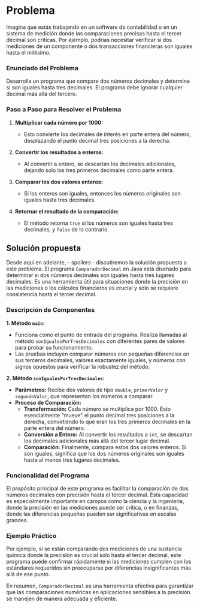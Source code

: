 # Problema
Imagina que estás trabajando en un software de contabilidad o en un sistema de medición donde las comparaciones precisas hasta el tercer decimal son críticas.
Por ejemplo, podrías necesitar verificar si dos mediciones de un componente o dos transacciones financieras son iguales hasta el milésimo.

### Enunciado del Problema
Desarrolla un programa que compare dos números decimales y determine si son iguales hasta tres decimales. El programa debe ignorar cualquier decimal más allá del tercero.

### Paso a Paso para Resolver el Problema

1. **Multiplicar cada número por 1000:**
    - Esto convierte los decimales de interés en parte entera del número, desplazando el punto decimal tres posiciones a la derecha.

2. **Convertir los resultados a enteros:**
    - Al convertir a entero, se descartan los decimales adicionales, dejando solo los tres primeros decimales como parte entera.

3. **Comparar los dos valores enteros:**
    - Si los enteros son iguales, entonces los números originales son iguales hasta tres decimales.

4. **Retornar el resultado de la comparación:**
    - El método retorna `true` si los números son iguales hasta tres decimales, y `false` de lo contrario.

## Solución propuesta
Desde aquí en adelante, - spoilers - discutiremos la solución propuesta a este problema.
El programa `ComparadorDecimal` en Java está diseñado para determinar si dos números decimales son iguales hasta tres lugares decimales.
Es una herramienta útil para situaciones donde la precisión en las mediciones o los cálculos financieros es crucial y solo se requiere consistencia hasta el tercer decimal.

### Descripción de Componentes

**1. Método `main`:**
- Funciona como el punto de entrada del programa. Realiza llamadas al método `sonIgualesPorTresDecimales` con diferentes pares de valores para probar su funcionamiento.
- Las pruebas incluyen comparar números con pequeñas diferencias en sus terceros decimales, valores exactamente iguales, y números con signos opuestos para verificar
  la robustez del método.

**2. Método `sonIgualesPorTresDecimales`:**
- **Parámetros:** Recibe dos valores de tipo `double`, `primerValor` y `segundoValor`, que representan los números a comparar.
- **Proceso de Comparación:**
    - **Transformación:** Cada número se multiplica por 1000. Esto esencialmente "mueve" el punto decimal tres posiciones a la derecha,
      convirtiendo lo que eran los tres primeros decimales en la parte entera del número.
    - **Conversión a Entero:** Al convertir los resultados a `int`, se descartan los decimales adicionales más allá del tercer lugar decimal.
    - **Comparación:** Finalmente, compara estos dos valores enteros. Si son iguales, significa que los dos números originales son iguales hasta al menos tres lugares decimales.

### Funcionalidad del Programa
El propósito principal de este programa es facilitar la comparación de dos números decimales con precisión hasta el tercer decimal.
Esta capacidad es especialmente importante en campos como la ciencia y la ingeniería, donde la precisión en las mediciones puede ser crítica, o en finanzas,
donde las diferencias pequeñas pueden ser significativas en escalas grandes.

### Ejemplo Práctico
Por ejemplo, si se están comparando dos mediciones de una sustancia química donde la precisión es crucial solo hasta el tercer decimal,
este programa puede confirmar rápidamente si las mediciones cumplen con los estándares requeridos sin preocuparse por diferencias insignificantes más allá de ese punto.

En resumen, `ComparadorDecimal` es una herramienta efectiva para garantizar que las comparaciones numéricas en aplicaciones sensibles a la precisión se manejen de
manera adecuada y eficiente.
